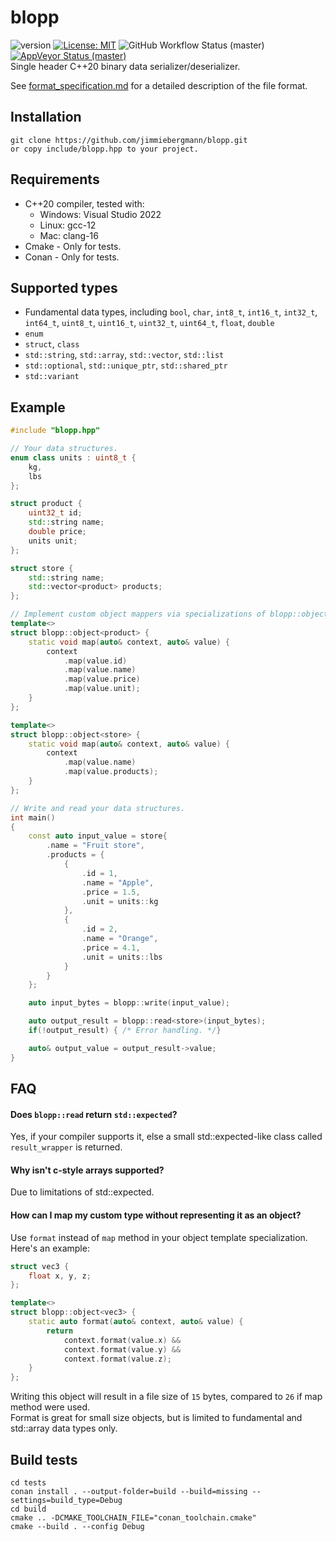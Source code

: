 # blopp
![version](https://img.shields.io/badge/Version-v0.1.0-blue) [![License: MIT](https://img.shields.io/badge/License-MIT-brightgreen.svg)](https://opensource.org/licenses/MIT) ![GitHub Workflow Status (master)](https://img.shields.io/github/workflow/status/jimmiebergmann/blopp/Build/master?label=Github&logo=Github) [![AppVeyor Status (master)](https://img.shields.io/appveyor/ci/jimmiebergmann/blopp/master?label=AppVeyor&logo=AppVeyor)](https://ci.appveyor.com/project/jimmiebergmann/blopp/branch/master)  
Single header C++20 binary data serializer/deserializer.

See [format_specification.md](https://github.com/jimmiebergmann/blopp/blob/main/format_specification.md) for a detailed description of the file format.

## Installation
```
git clone https://github.com/jimmiebergmann/blopp.git
or copy include/blopp.hpp to your project.
```

## Requirements
- C++20 compiler, tested with:
  - Windows: Visual Studio 2022 
  - Linux: gcc-12
  - Mac: clang-16
- Cmake - Only for tests.
- Conan - Only for tests.

## Supported types
* Fundamental data types, including 
    `bool`, `char`, `int8_t`, `int16_t`, `int32_t`, `int64_t`, `uint8_t`, 
    `uint16_t`, `uint32_t`, `uint64_t`, `float`, `double`
* `enum`
* `struct`, `class`
* `std::string`, `std::array`, `std::vector`, `std::list`
* `std::optional`, `std::unique_ptr`, `std::shared_ptr`
* `std::variant`

## Example
``` cpp
#include "blopp.hpp"

// Your data structures.
enum class units : uint8_t {
    kg,
    lbs
};

struct product {
    uint32_t id;
    std::string name;
    double price;
    units unit;
};

struct store {
    std::string name;
    std::vector<product> products;
};

// Implement custom object mappers via specializations of blopp::object<T>.
template<>
struct blopp::object<product> {
    static void map(auto& context, auto& value) {
        context
            .map(value.id)
            .map(value.name)
            .map(value.price)
            .map(value.unit);
    }
};

template<>
struct blopp::object<store> {
    static void map(auto& context, auto& value) {
        context
            .map(value.name)
            .map(value.products);
    }
};

// Write and read your data structures.
int main()
{
    const auto input_value = store{
        .name = "Fruit store",
        .products = {
            {
                .id = 1,
                .name = "Apple",
                .price = 1.5,
                .unit = units::kg
            },
            {
                .id = 2,
                .name = "Orange",
                .price = 4.1,
                .unit = units::lbs
            }
        }
    };

    auto input_bytes = blopp::write(input_value);

    auto output_result = blopp::read<store>(input_bytes);
    if(!output_result) { /* Error handling. */}

    auto& output_value = output_result->value;
}
```


## FAQ
#### Does `blopp::read` return `std::expected`?
Yes, if your compiler supports it, else a small std::expected-like class called `result_wrapper` is returned.

#### Why isn't c-style arrays supported? 
Due to limitations of std::expected.

#### How can I map my custom type without representing it as an object?
Use `format` instead of `map` method in your object template specialization.  
Here's an example:

``` cpp
struct vec3 {
    float x, y, z;
};

template<>
struct blopp::object<vec3> {
    static auto format(auto& context, auto& value) {
        return 
            context.format(value.x) &&
            context.format(value.y) &&
            context.format(value.z);
    }
};
```

Writing this object will result in a file size of `15` bytes, compared to `26` if map method were used.  
Format is great for small size objects, but is limited to fundamental and std::array data types only.

## Build tests
```
cd tests
conan install . --output-folder=build --build=missing --settings=build_type=Debug
cd build
cmake .. -DCMAKE_TOOLCHAIN_FILE="conan_toolchain.cmake"
cmake --build . --config Debug
```
